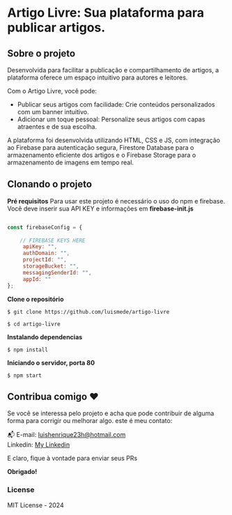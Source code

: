 # Artigo Livre: Sua plataforma para publicar artigos.

## Sobre o projeto
Desenvolvida para facilitar a publicação e compartilhamento de artigos, a plataforma oferece um espaço intuitivo para autores e leitores.

Com o Artigo Livre, você pode:

- Publicar seus artigos com facilidade: Crie conteúdos personalizados com um banner intuitivo.
- Adicionar um toque pessoal: Personalize seus artigos com capas atraentes e de sua escolha.

A plataforma foi desenvolvida utilizando HTML, CSS e JS, com integração ao Firebase para autenticação segura, Firestore Database para o armazenamento eficiente dos artigos e o Firebase Storage para o armazenamento de imagens em tempo real.

## Clonando o projeto
**Pré requisitos**
Para usar este projeto é necessário o uso do npm e firebase.
Você deve inserir sua API KEY e informações em **firebase-init.js**

```js

const firebaseConfig = {
    
    // FIREBASE KEYS HERE
     apiKey: "",
     authDomain: "",
     projectId: "",
     storageBucket: "",
     messagingSenderId: "",
     appId: ""
};

```

**Clone o repositório**
```
$ git clone https://github.com/luismede/artigo-livre

$ cd artigo-livre
```
**Instalando dependencias**
```
$ npm install
```

**Iniciando o servidor, porta 80**
```
$ npm start
```

## Contribua comigo ❤️
Se você se interessa pelo projeto e acha que pode contribuir de alguma forma para corrigir ou melhorar algo. este é meu contato:

📬 E-mail: luishenrique23h@hotmail.com </br>
Linkedin:   [My Linkedin](https://www.linkedin.com/in/luismede/)

E claro, fique à vontade para enviar seus PRs

**Obrigado!**


### License
MIT License - 2024
